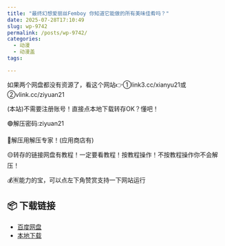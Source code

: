 ```yaml
---
title: "最终幻想爱丽丝Femboy 你知道它能做的所有美味佳肴吗？"
date: 2025-07-28T17:10:49
slug: wp-9742
permalink: /posts/wp-9742/
categories:
  - 动漫
  - 动漫盖
tags:

---
```


如果两个网盘都没有资源了，看这个网站👉①link3.cc/xianyu21或②vlink.cc/ziyuan21

(本站)不需要注册账号！直接点本地下载转存OK？懂吧！

🟢解压密码:ziyuan21

🔵解压用解压专家！(应用商店有)

🟡转存的链接网盘有教程！一定要看教程！按教程操作！不按教程操作你不会解压！

💰🈶能力的宝，可以点左下角赞赏支持一下网站运行

## 📦 下载链接
- [百度网盘](https://blziyuan21.com/pay-download/9742?key=0a8e6426e0&down_id=0)
- [本地下载](https://blziyuan21.com/pay-download/9742?key=0a8e6426e0&down_id=1)

